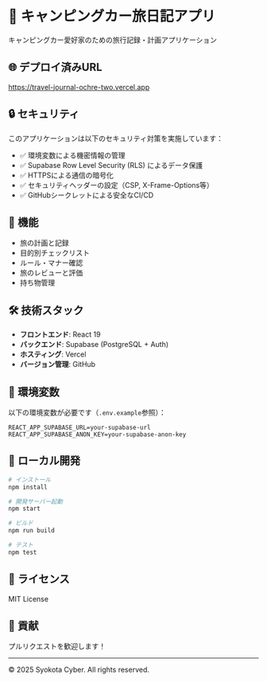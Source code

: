 # 🚐 キャンピングカー旅日記アプリ

キャンピングカー愛好家のための旅行記録・計画アプリケーション

## 🌐 デプロイ済みURL
https://travel-journal-ochre-two.vercel.app

## 🔒 セキュリティ

このアプリケーションは以下のセキュリティ対策を実施しています：

- ✅ 環境変数による機密情報の管理
- ✅ Supabase Row Level Security (RLS) によるデータ保護  
- ✅ HTTPSによる通信の暗号化
- ✅ セキュリティヘッダーの設定（CSP, X-Frame-Options等）
- ✅ GitHubシークレットによる安全なCI/CD

## 🚀 機能

- 旅の計画と記録
- 目的別チェックリスト
- ルール・マナー確認
- 旅のレビューと評価
- 持ち物管理

## 🛠️ 技術スタック

- **フロントエンド**: React 19
- **バックエンド**: Supabase (PostgreSQL + Auth)
- **ホスティング**: Vercel
- **バージョン管理**: GitHub

## 📝 環境変数

以下の環境変数が必要です（`.env.example`参照）：

```
REACT_APP_SUPABASE_URL=your-supabase-url
REACT_APP_SUPABASE_ANON_KEY=your-supabase-anon-key
```

## 🔧 ローカル開発

```bash
# インストール
npm install

# 開発サーバー起動
npm start

# ビルド
npm run build

# テスト
npm test
```

## 📄 ライセンス

MIT License

## 👥 貢献

プルリクエストを歓迎します！

---

© 2025 Syokota Cyber. All rights reserved.